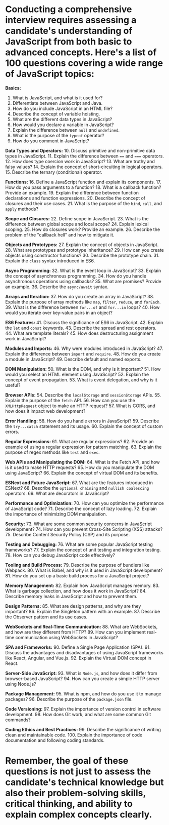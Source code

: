 # Conducting a comprehensive interview requires assessing a candidate's understanding of JavaScript from both basic to advanced concepts. Here's a list of 100 questions covering a wide range of JavaScript topics:

**Basics:**
1. What is JavaScript, and what is it used for?
2. Differentiate between JavaScript and Java.
3. How do you include JavaScript in an HTML file?
4. Describe the concept of variable hoisting.
5. What are the different data types in JavaScript?
6. How would you declare a variable in JavaScript?
7. Explain the difference between `null` and `undefined`.
8. What is the purpose of the `typeof` operator?
9. How do you comment in JavaScript?

**Data Types and Operators:**
10. Discuss primitive and non-primitive data types in JavaScript.
11. Explain the difference between `==` and `===` operators.
12. How does type coercion work in JavaScript?
13. What are truthy and falsy values?
14. Explain the concept of short-circuiting in logical operators.
15. Describe the ternary (conditional) operator.

**Functions:**
16. Define a JavaScript function and explain its components.
17. How do you pass arguments to a function?
18. What is a callback function? Provide an example.
19. Explain the difference between function declarations and function expressions.
20. Describe the concept of closures and their use cases.
21. What is the purpose of the `bind`, `call`, and `apply` methods?

**Scope and Closures:**
22. Define scope in JavaScript.
23. What is the difference between global scope and local scope?
24. Explain lexical scoping.
25. How do closures work? Provide an example.
26. Describe the problem of the "callback hell" and how to mitigate it.

**Objects and Prototypes:**
27. Explain the concept of objects in JavaScript.
28. What are prototypes and prototype inheritance?
29. How can you create objects using constructor functions?
30. Describe the prototype chain.
31. Explain the `class` syntax introduced in ES6.

**Async Programming:**
32. What is the event loop in JavaScript?
33. Explain the concept of asynchronous programming.
34. How do you handle asynchronous operations using callbacks?
35. What are promises? Provide an example.
36. Describe the `async/await` syntax.

**Arrays and Iteration:**
37. How do you create an array in JavaScript?
38. Explain the purpose of array methods like `map`, `filter`, `reduce`, and `forEach`.
39. What is the difference between `for...of` and `for...in` loops?
40. How would you iterate over key-value pairs in an object?

**ES6 Features:**
41. Discuss the significance of ES6 in JavaScript.
42. Explain the `let` and `const` keywords.
43. Describe the spread and rest operators.
44. What are template literals?
45. How does destructuring assignment work in JavaScript?

**Modules and Imports:**
46. Why were modules introduced in JavaScript?
47. Explain the difference between `import` and `require`.
48. How do you create a module in JavaScript?
49. Describe default and named exports.

**DOM Manipulation:**
50. What is the DOM, and why is it important?
51. How would you select an HTML element using JavaScript?
52. Explain the concept of event propagation.
53. What is event delegation, and why is it useful?

**Browser APIs:**
54. Describe the `localStorage` and `sessionStorage` APIs.
55. Explain the purpose of the `fetch` API.
56. How can you use the `XMLHttpRequest` object to make an HTTP request?
57. What is CORS, and how does it impact web development?

**Error Handling:**
58. How do you handle errors in JavaScript?
59. Describe the `try...catch` statement and its usage.
60. Explain the concept of custom errors.

**Regular Expressions:**
61. What are regular expressions?
62. Provide an example of using a regular expression for pattern matching.
63. Explain the purpose of regex methods like `test` and `exec`.

**Web APIs and Manipulating the DOM:**
64. What is the Fetch API, and how is it used to make HTTP requests?
65. How do you manipulate the DOM using JavaScript?
66. Explain the concept of virtual DOM and its benefits.

**ESNext and Future JavaScript:**
67. What are the features introduced in ESNext?
68. Describe the `optional chaining` and `nullish coalescing` operators.
69. What are decorators in JavaScript?

**Performance and Optimization:**
70. How can you optimize the performance of JavaScript code?
71. Describe the concept of lazy loading.
72. Explain the importance of minimizing DOM manipulation.

**Security:**
73. What are some common security concerns in JavaScript development?
74. How can you prevent Cross-Site Scripting (XSS) attacks?
75. Describe Content Security Policy (CSP) and its purpose.

**Testing and Debugging:**
76. What are some popular JavaScript testing frameworks?
77. Explain the concept of unit testing and integration testing.
78. How can you debug JavaScript code effectively?

**Tooling and Build Process:**
79. Describe the purpose of bundlers like Webpack.
80. What is Babel, and why is it used in JavaScript development?
81. How do you set up a basic build process for a JavaScript project?

**Memory Management:**
82. Explain how JavaScript manages memory.
83. What is garbage collection, and how does it work in JavaScript?
84. Describe memory leaks in JavaScript and how to prevent them.

**Design Patterns:**
85. What are design patterns, and why are they important?
86. Explain the Singleton pattern with an example.
87. Describe the Observer pattern and its use cases.

**WebSockets and Real-Time Communication:**
88. What are WebSockets, and how are they different from HTTP?
89. How can you implement real-time communication using WebSockets in JavaScript?

**SPA and Frameworks:**
90. Define a Single Page Application (SPA).
91. Discuss the advantages and disadvantages of using JavaScript frameworks like React, Angular, and Vue.js.
92. Explain the Virtual DOM concept in React.

**Server-Side JavaScript:**
93. What is `Node.js`, and how does it differ from browser-based JavaScript?
94. How can you create a simple HTTP server using Node.js?

**Package Management:**
95. What is npm, and how do you use it to manage packages?
96. Describe the purpose of the `package.json` file.

**Code Versioning:**
97. Explain the importance of version control in software development.
98. How does Git work, and what are some common Git commands?

**Coding Ethics and Best Practices:**
99. Describe the significance of writing clean and maintainable code.
100. Explain the importance of code documentation and following coding standards.

# Remember, the goal of these questions is not just to assess the candidate's technical knowledge but also their problem-solving skills, critical thinking, and ability to explain complex concepts clearly.